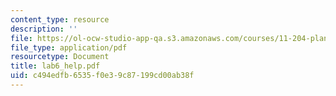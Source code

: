 ```yaml
---
content_type: resource
description: ''
file: https://ol-ocw-studio-app-qa.s3.amazonaws.com/courses/11-204-planning-communications-and-digital-media-fall-2004/c494edfb6535f0e39c87199cd00ab38f_lab6_help.pdf
file_type: application/pdf
resourcetype: Document
title: lab6_help.pdf
uid: c494edfb-6535-f0e3-9c87-199cd00ab38f
---
```

